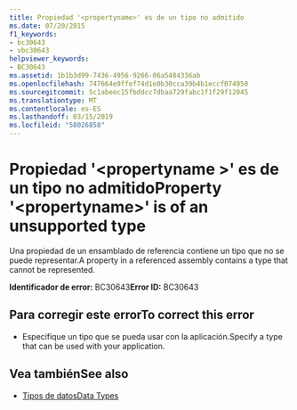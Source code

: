 ```yaml
---
title: Propiedad '<propertyname>' es de un tipo no admitido
ms.date: 07/20/2015
f1_keywords:
- bc30643
- vbc30643
helpviewer_keywords:
- BC30643
ms.assetid: 1b1b3d99-7436-4956-9266-06a5484336ab
ms.openlocfilehash: 747664e9ffef74d1e0b30cca39b4b1eccf074950
ms.sourcegitcommit: 5c1abeec15fbddcc7dbaa729fabc1f1f29f12045
ms.translationtype: MT
ms.contentlocale: es-ES
ms.lasthandoff: 03/15/2019
ms.locfileid: "58026858"
---
```

# <a name="property-propertyname-is-of-an-unsupported-type"></a><span data-ttu-id="25db9-102">Propiedad '\<propertyname >' es de un tipo no admitido</span><span class="sxs-lookup"><span data-stu-id="25db9-102">Property '\<propertyname>' is of an unsupported type</span></span>
<span data-ttu-id="25db9-103">Una propiedad de un ensamblado de referencia contiene un tipo que no se puede representar.</span><span class="sxs-lookup"><span data-stu-id="25db9-103">A property in a referenced assembly contains a type that cannot be represented.</span></span>  
  
 <span data-ttu-id="25db9-104">**Identificador de error:** BC30643</span><span class="sxs-lookup"><span data-stu-id="25db9-104">**Error ID:** BC30643</span></span>  
  
## <a name="to-correct-this-error"></a><span data-ttu-id="25db9-105">Para corregir este error</span><span class="sxs-lookup"><span data-stu-id="25db9-105">To correct this error</span></span>  
  
-   <span data-ttu-id="25db9-106">Especifique un tipo que se pueda usar con la aplicación.</span><span class="sxs-lookup"><span data-stu-id="25db9-106">Specify a type that can be used with your application.</span></span>  
  
## <a name="see-also"></a><span data-ttu-id="25db9-107">Vea también</span><span class="sxs-lookup"><span data-stu-id="25db9-107">See also</span></span>

- [<span data-ttu-id="25db9-108">Tipos de datos</span><span class="sxs-lookup"><span data-stu-id="25db9-108">Data Types</span></span>](../../visual-basic/programming-guide/language-features/data-types/index.md)
